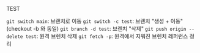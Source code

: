TEST

`git switch main`: 브랜치로 이동
`git switch -c test`: 브렌치 "생성 + 이동" (checkout -b 와 동일)
`git branch -d test`: 브렌치 "삭제"
`git push origin --delete test`: 원격 브렌치 삭제
`git fetch -p`: 원격에서 지워진 브렌치 레퍼런스 정리
